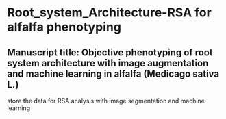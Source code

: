 # Root_system_Architecture-RSA for alfalfa phenotyping
##  Manuscript title: Objective phenotyping of root system architecture with image augmentation  and machine learning in alfalfa (Medicago sativa L.)
store the data for RSA analysis with image segmentation and machine learning
